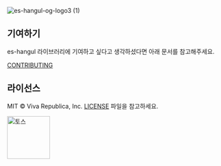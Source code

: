 ![es-hangul-og-logo3 (1)](https://github.com/toss/es-hangul/assets/69495129/433ddc8c-b32d-4c4c-8b60-5cc9cbe315d3)

## 기여하기

es-hangul 라이브러리에 기여하고 싶다고 생각하셨다면 아래 문서를 참고해주세요.

[CONTRIBUTING](./.github/CONTRIBUTING.md)

## 라이선스

MIT © Viva Republica, Inc. [LICENSE](./LICENSE) 파일을 참고하세요.

<a title="토스" href="https://toss.im">
  <picture>
    <source media="(prefers-color-scheme: dark)" srcset="https://static.toss.im/logos/png/4x/logo-toss-reverse.png">
    <img alt="토스" src="https://static.toss.im/logos/png/4x/logo-toss.png" width="100">
  </picture>
</a>
